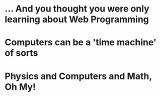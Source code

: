 # ... And you thought you were only learning about Web Programming

# Computers can be a 'time machine' of sorts

# Physics and Computers and Math, Oh My!

